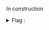 In construction <br>

<details>
<summary>Flag :</summary>
    
***MOBISEC{peppa-9876543-BAAAM-A1z9-3133337}***
</details>

